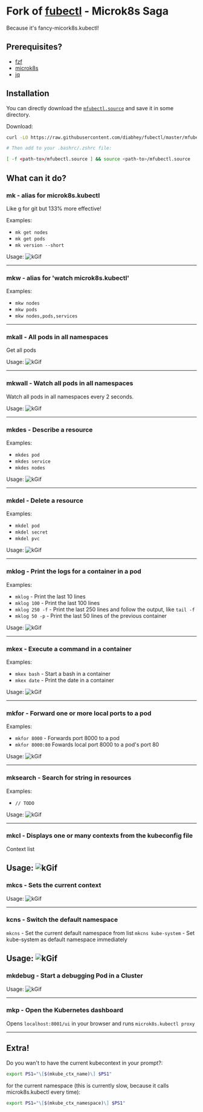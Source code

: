 # Fork of [fubectl](https://github.com/kubermatic/fubectl) - Microk8s Saga
Because it's fancy-micork8s.kubectl!

## Prerequisites?
* [fzf](https://github.com/junegunn/fzf)
* [microk8s](https://microk8s.io/)
* [jq](https://stedolan.github.io/jq/)

## Installation

You can directly download the [`mfubectl.source`](https://raw.githubusercontent.com/diabhey/fubectl/master/mfubectl.source) and save it in some directory.

Download:
```bash
curl -LO https://raw.githubusercontent.com/diabhey/fubectl/master/mfubectl.source
```

```bash
# Then add to your .bashrc/.zshrc file:

[ -f <path-to>/mfubectl.source ] && source <path-to>/mfubectl.source

```

## What can it do?

### mk - alias for microk8s.kubectl

Like g for git but 133% more effective!

Examples:
 - `mk get nodes`
 - `mk get pods`
 - `mk version --short`

Usage:
![kGif](./demo_src/k.gif)

---

### mkw - alias for 'watch microk8s.kubectl'


Examples:
 - `mkw nodes`
 - `mkw pods`
 - `mkw nodes,pods,services`

---

### mkall - All pods in all namespaces

Get all pods

Usage:
![kGif](./demo_src/kall.gif)

---

### mkwall - Watch all pods in all namespaces

Watch all pods in all namespaces every 2 seconds.

Usage:
![kGif](./demo_src/kwall.gif)

---

### mkdes - Describe a resource

Examples:
- `mkdes pod`
- `mkdes service`
- `mkdes nodes`

Usage:
![kGif](./demo_src/kdes.gif)

---

### mkdel - Delete a resource

Examples:
- `mkdel pod`
- `mkdel secret`
- `mkdel pvc`

Usage:
![kGif](./demo_src/kdel.gif)

---

### mklog - Print the logs for a container in a pod

Examples:
- `mklog` - Print the last 10 lines
- `mklog 100` - Print the last 100 lines
- `mklog 250 -f` - Print the last 250 lines and follow the output, like `tail -f`
- `mklog 50 -p` - Print the last 50 lines of the previous container

Usage:
![kGif](./demo_src/klog.gif)

---

### mkex - Execute a command in a container

Examples:
- `mkex bash` - Start a bash in a container
- `mkex date` - Print the date in a container

Usage:
![kGif](./demo_src/kex.gif)

---

### mkfor - Forward one or more local ports to a pod

Examples:
- `mkfor 8000` - Forwards port 8000 to a pod
- `mkfor 8000:80` Fowards local port 8000 to a pod's port 80

Usage:
![kGif](./demo_src/kfor.gif)

---

### mksearch - Search for string in resources

Examples:
- `// TODO`

Usage:
![kGif](./demo_src/ksearch.gif)

---

### mkcl - Displays one or many contexts from the kubeconfig file
Context list

Usage:
![kGif](./demo_src/kcl.gif)
---
### mkcs - Sets the current context

Usage:
![kGif](./demo_src/kcs.gif)

---

### kcns - Switch the default namespace

`mkcns` - Set the current default namespace from list
`mkcns kube-system` - Set kube-system as default namespace immediately

Usage:
![kGif](./demo_src/kcns.gif)
---

### mkdebug - Start a debugging Pod in a Cluster

Usage:
![kGif](./demo_src/kdebug.gif)

---

### mkp - Open the Kubernetes dashboard

Opens `localhost:8001/ui` in your browser and runs `microk8s.kubectl proxy`

---

## Extra!
Do you wan't to have the current kubecontext in your prompt?:
```bash
export PS1="\[$(mkube_ctx_name)\] $PS1"
```

for the current namespace (this is currently slow, because it calls microk8s.kubectl every time):
```bash
export PS1="\[$(mkube_ctx_namespace)\] $PS1"
```